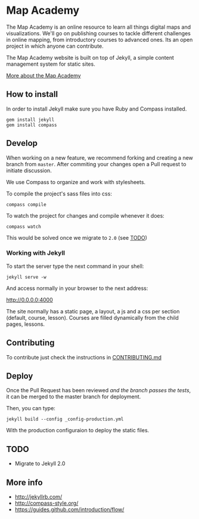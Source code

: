 # Map Academy

The Map Academy is an online resource to learn all things digital maps and visualizations. We'll go on publishing courses to tackle different challenges in online mapping, from introductory courses to advanced ones. Its an open project in which anyone can contribute.

The Map Academy website is built on top of Jekyll, a simple content management system for static sites.

[More about the Map Academy](http://academy.cartodb.com/about.html)


## How to install

In order to install Jekyll make sure you have Ruby and Compass installed.

```
gem install jekyll
gem install compass
```


## Develop

When working on a new feature, we recommend forking and creating a new branch from `master`. After commiting your changes open a Pull request to initiate discussion.

We use Compass to organize and work with stylesheets.

To compile the project's sass files into css:

```
compass compile
```

To watch the project for changes and compile whenever it does:

```
compass watch
```

This would be solved once we migrate to `2.0` (see [TODO](#TODO))


### Working with Jekyll

To start the server type the next command in your shell:

```
jekyll serve -w
```

And access normally in your browser to the next address:

http://0.0.0.0:4000

The site normally has a static page, a layout, a js and a css per section (default, course, lesson). Courses are filled dynamically from the child pages, lessons.


## Contributing

To contribute just check the instructions in [CONTRIBUTING.md](https://github.com/CartoDB/academy/blob/master/CONTRIBUTING.md)


## Deploy

Once the Pull Request has been reviewed _and the branch passes the tests_, it can be merged to the master branch for deployment.

Then, you can type:

```
jekyll build --config _config-production.yml
```

With the production configuraion to deploy the static files.

## TODO

* Migrate to Jekyll 2.0


## More info

* http://jekyllrb.com/
* http://compass-style.org/
* https://guides.github.com/introduction/flow/
